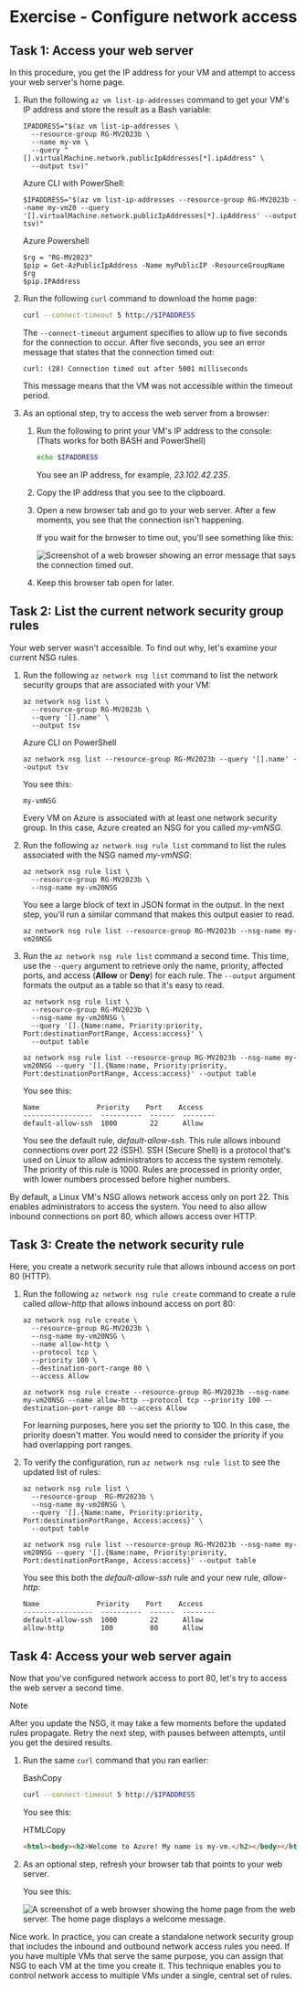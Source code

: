 # Exercise - Configure network access

## Task 1: Access your web server

In this procedure, you get the IP address for your VM and attempt to access your web server's home page.

1. Run the following `az vm list-ip-addresses` command to get your VM's IP address and store the result as a Bash variable:

   ```azurecli
   IPADDRESS="$(az vm list-ip-addresses \
     --resource-group RG-MV2023b \
     --name my-vm \
     --query "[].virtualMachine.network.publicIpAddresses[*].ipAddress" \
     --output tsv)"
   ```

   Azure CLI with PowerShell:

   ```
   $IPADDRESS="$(az vm list-ip-addresses --resource-group RG-MV2023b --name my-vm20 --query '[].virtualMachine.network.publicIpAddresses[*].ipAddress' --output tsv)"
   ```

   

   Azure Powershell

   ```
   $rg = "RG-MV2023"
   $pip = Get-AzPublicIpAddress -Name myPublicIP -ResourceGroupName $rg
   $pip.IPAddress
   ```

   

2. Run the following `curl` command to download the home page:

   ```bash
   curl --connect-timeout 5 http://$IPADDRESS
   ```

   The `--connect-timeout` argument specifies to allow up to five seconds for the connection to occur. After five seconds, you see an error message that states that the connection timed out:

   ```output
   curl: (28) Connection timed out after 5001 milliseconds
   ```

   This message means that the VM was not accessible within the timeout period.

3. As an optional step, try to access the web server from a browser:

   1. Run the following to print your VM's IP address to the console: (Thats works for both BASH and PowerShell)

      ```bash
      echo $IPADDRESS
      ```

      You see an IP address, for example, *23.102.42.235*.

   2. Copy the IP address that you see to the clipboard.

   3. Open a new browser tab and go to your web server. After a few moments, you see that the connection isn't happening.

      If you wait for the browser to time out, you'll see something like this:

      ![Screenshot of a web browser showing an error message that says the connection timed out.](https://learn.microsoft.com/en-us/training/wwl-azure/describe-azure-compute-networking-services/media/browser-request-timeout-d7cc0e02.png)

   4. Keep this browser tab open for later.

## Task 2: List the current network security group rules

Your web server wasn't accessible. To find out why, let's examine your current NSG rules.

1. Run the following `az network nsg list` command to list the network security groups that are associated with your VM:

   ```azurecli
   az network nsg list \
     --resource-group RG-MV2023b \
     --query '[].name' \
     --output tsv
   ```

   Azure CLI on PowerShell

   ```
   az network nsg list --resource-group RG-MV2023b --query '[].name' --output tsv
   ```

   

   You see this:

   ```output
   my-vmNSG
   ```

   Every VM on Azure is associated with at least one network security group. In this case, Azure created an NSG for you called *my-vmNSG*.

2. Run the following `az network nsg rule list` command to list the rules associated with the NSG named *my-vmNSG*:

   ```azurecli
   az network nsg rule list \
     --resource-group RG-MV2023b \
     --nsg-name my-vm20NSG
   ```

   You see a large block of text in JSON format in the output. In the next step, you'll run a similar command that makes this output easier to read.

   ```
   az network nsg rule list --resource-group RG-MV2023b --nsg-name my-vm20NSG
   ```

   

3. Run the `az network nsg rule list` command a second time. This time, use the `--query` argument to retrieve only the name, priority, affected ports, and access (**Allow** or **Deny**) for each rule. The `--output` argument formats the output as a table so that it's easy to read.

   ```azurecli
   az network nsg rule list \
     --resource-group RG-MV2023b \
     --nsg-name my-vm20NSG \
     --query '[].{Name:name, Priority:priority, Port:destinationPortRange, Access:access}' \
     --output table
   ```

   ```
   az network nsg rule list --resource-group RG-MV2023b --nsg-name my-vm20NSG --query '[].{Name:name, Priority:priority, Port:destinationPortRange, Access:access}' --output table
   ```
   
   You see this:
   
   ```output
   Name              Priority    Port    Access
   -----------------  ----------  ------  --------
   default-allow-ssh  1000        22      Allow
   ```
   
   You see the default rule, *default-allow-ssh*. This rule allows inbound connections over port 22 (SSH). SSH (Secure Shell) is a protocol that's used on Linux to allow administrators to access the system remotely. The priority of this rule is 1000. Rules are processed in priority order, with lower numbers processed before higher numbers.

By default, a Linux VM's NSG allows network access only on port 22. This enables administrators to access the system. You need to also allow inbound connections on port 80, which allows access over HTTP.

## Task 3: Create the network security rule

Here, you create a network security rule that allows inbound access on port 80 (HTTP).

1. Run the following `az network nsg rule create` command to create a rule called *allow-http* that allows inbound access on port 80:

   ```azurecli
   az network nsg rule create \
     --resource-group RG-MV2023b \
     --nsg-name my-vm20NSG \
     --name allow-http \
     --protocol tcp \
     --priority 100 \
     --destination-port-range 80 \
     --access Allow
   ```

   ```
   az network nsg rule create --resource-group RG-MV2023b --nsg-name my-vm20NSG --name allow-http --protocol tcp --priority 100 --destination-port-range 80 --access Allow
   ```

   

   For learning purposes, here you set the priority to 100. In this case, the priority doesn't matter. You would need to consider the priority if you had overlapping port ranges.

2. To verify the configuration, run `az network nsg rule list` to see the updated list of rules:

   ```azurecli
   az network nsg rule list \
     --resource-group  RG-MV2023b \
     --nsg-name my-vm20NSG \
     --query '[].{Name:name, Priority:priority, Port:destinationPortRange, Access:access}' \
     --output table
   ```
   
   ```
   az network nsg rule list --resource-group RG-MV2023b --nsg-name my-vm20NSG --query '[].{Name:name, Priority:priority, Port:destinationPortRange, Access:access}' --output table
   ```

   

   You see this both the *default-allow-ssh* rule and your new rule, *allow-http*:
   
   ```output
   Name              Priority    Port    Access
   -----------------  ----------  ------  --------
   default-allow-ssh  1000        22      Allow
   allow-http         100         80      Allow
   ```

## Task 4: Access your web server again

Now that you've configured network access to port 80, let's try to access the web server a second time.

 Note

After you update the NSG, it may take a few moments before the updated rules propagate. Retry the next step, with pauses between attempts, until you get the desired results.

1. Run the same `curl` command that you ran earlier:

   BashCopy

   ```bash
   curl --connect-timeout 5 http://$IPADDRESS
   ```

   You see this:

   HTMLCopy

   ```html
   <html><body><h2>Welcome to Azure! My name is my-vm.</h2></body></html>
   ```

2. As an optional step, refresh your browser tab that points to your web server.

   You see this:

   ![A screenshot of a web browser showing the home page from the web server. The home page displays a welcome message.](https://learn.microsoft.com/en-us/training/wwl-azure/describe-azure-compute-networking-services/media/browser-request-successful-df21c6f1.png)

Nice work. In practice, you can create a standalone network security group that includes the inbound and outbound network access rules you need. If you have multiple VMs that serve the same purpose, you can assign that NSG to each VM at the time you create it. This technique enables you to control network access to multiple VMs under a single, central set of rules.